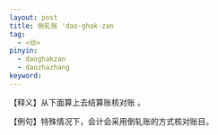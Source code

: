 ```yaml
---
layout: post
title: 倒轧账 'dao·ghak·zan
tag:
  - <动>
pinyin: 
  - daoghakzan
  - daozhazhang
keyword: 
---
```


 
【释义】从下面算上去结算账核对账 。            
                                                                   
【例句】特殊情况下，会计会采用倒轧账的方式核对账目。              

       

 